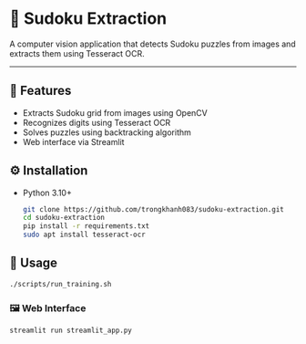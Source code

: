 # 🧊 Sudoku Extraction

A computer vision application that detects Sudoku puzzles from images and extracts them using Tesseract OCR.

---

## 🚀 Features
- Extracts Sudoku grid from images using OpenCV
- Recognizes digits using Tesseract OCR
- Solves puzzles using backtracking algorithm
- Web interface via Streamlit

## ⚙️ Installation
- Python 3.10+
   ```bash
   git clone https://github.com/trongkhanh083/sudoku-extraction.git
   cd sudoku-extraction
   pip install -r requirements.txt
   sudo apt install tesseract-ocr
   ```
   
## 🧠 Usage
  ```bash
  ./scripts/run_training.sh
  ```

### 🖼️ Web Interface
```bash
streamlit run streamlit_app.py
```
